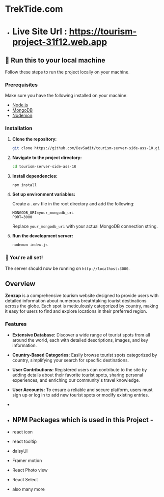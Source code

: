 
# TrekTide.com

- # Live Site Url : https://tourism-project-31f12.web.app

## 🚀 Run this to your local machine

Follow these steps to run the project locally on your machine.

### Prerequisites

Make sure you have the following installed on your machine:
- [Node.js](https://nodejs.org/)
- [MongoDB](https://www.mongodb.com/)
- [Nodemon](https://nodemon.io/)

### Installation

1. **Clone the repository:**

    ```bash
    git clone https://github.com/DevSadit/tourism-server-side-ass-10.git
    ```

2. **Navigate to the project directory:**

    ```bash
    cd tourism-server-side-ass-10
    ```

3. **Install dependencies:**

    ```bash
    npm install
    ```

4. **Set up environment variables:**

    Create a `.env` file in the root directory and add the following:

    ```env
    MONGODB_URI=your_mongodb_uri
    PORT=3000
    ```

    Replace `your_mongodb_uri` with your actual MongoDB connection string.

5. **Run the development server:**

    ```bash
    nodemon index.js
    ```

### 🎉 You're all set!

The server should now be running on `http://localhost:3000`.



## Overview

**Zenzap** is a comprehensive tourism website designed to provide users with detailed information about numerous breathtaking tourist destinations across the globe. Each spot is meticulously categorized by country, making it easy for users to find and explore locations in their preferred region.

### Features

- **Extensive Database:** Discover a wide range of tourist spots from all around the world, each with detailed descriptions, images, and key information.
- **Country-Based Categories:** Easily browse tourist spots categorized by country, simplifying your search for specific destinations.
- **User Contributions:** Registered users can contribute to the site by adding details about their favorite tourist spots, sharing personal experiences, and enriching our community's travel knowledge.
- **User Accounts:** To ensure a reliable and secure platform, users must sign up or log in to add new tourist spots or modify existing entries.

- 
-  ## NPM Packages which is used in this Project -
- react icon
- react tooltip
- daisyUI
- Framer motion
- React Photo view
- React Select
- also many more
